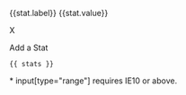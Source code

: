 {{stat.label}} {{stat.value}}

X

Add a Stat

    {{ stats }}

\* input\[type="range"\] requires IE10 or above.
